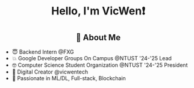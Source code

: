 <h1 align="center">
    <p>Hello, I'm VicWen❗</p>
</h1>

<h2 align="center">👀 About Me</h2>

<ul>
    <li>😇 Backend Intern @FXG</li>
    <li>💥 Google Developer Groups On Campus @NTUST '24-'25 Lead</li>
    <li>🤓 Computer Science Student Organization @NTUST '24-'25 President</li>
    <li>👾 Digital Creator @vicwentech</li>
    <li>🚀 Passionate in ML/DL, Full-stack, Blockchain</li>
</ul>
